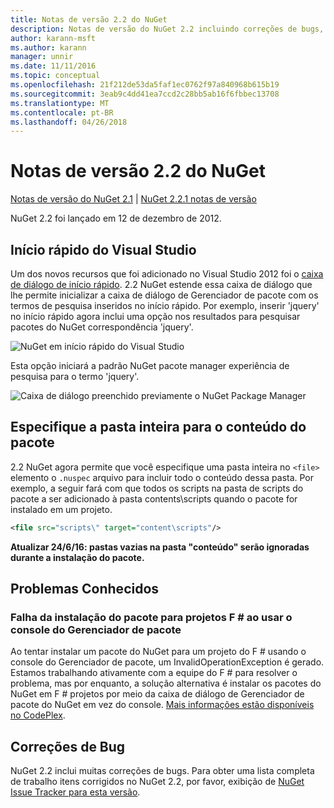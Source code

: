 ```yaml
---
title: Notas de versão 2.2 do NuGet
description: Notas de versão do NuGet 2.2 incluindo correções de bugs, problemas conhecidos, recursos adicionados e DCRs.
author: karann-msft
ms.author: karann
manager: unnir
ms.date: 11/11/2016
ms.topic: conceptual
ms.openlocfilehash: 21f212de53da5faf1ec0762f97a840968b615b19
ms.sourcegitcommit: 3eab9c4dd41ea7ccd2c28bb5ab16f6fbbec13708
ms.translationtype: MT
ms.contentlocale: pt-BR
ms.lasthandoff: 04/26/2018
---
```

# <a name="nuget-22-release-notes"></a>Notas de versão 2.2 do NuGet

[Notas de versão do NuGet 2.1](../release-notes/nuget-2.1.md) | [NuGet 2.2.1 notas de versão](../release-notes/nuget-2.2.1.md)

NuGet 2.2 foi lançado em 12 de dezembro de 2012.

## <a name="visual-studio-quick-launch"></a>Início rápido do Visual Studio
Um dos novos recursos que foi adicionado no Visual Studio 2012 foi o [caixa de diálogo de início rápido](/visualstudio/ide/reference/quick-launch-environment-options-dialog-box). 2.2 NuGet estende essa caixa de diálogo que lhe permite inicializar a caixa de diálogo de Gerenciador de pacote com os termos de pesquisa inseridos no início rápido. Por exemplo, inserir 'jquery' no início rápido agora inclui uma opção nos resultados para pesquisar pacotes do NuGet correspondência 'jquery'.

![NuGet em início rápido do Visual Studio](./media/quick-launch.png)

Esta opção iniciará a padrão NuGet pacote manager experiência de pesquisa para o termo 'jquery'.

![Caixa de diálogo preenchido previamente o NuGet Package Manager](./media/pkg-mgr-search-from-quick-launch.png)

## <a name="specify-entire-folder-for-package-contents"></a>Especifique a pasta inteira para o conteúdo do pacote
2.2 NuGet agora permite que você especifique uma pasta inteira no `<file>` elemento o `.nuspec` arquivo para incluir todo o conteúdo dessa pasta. Por exemplo, a seguir fará com que todos os scripts na pasta de scripts do pacote a ser adicionado à pasta contents\scripts quando o pacote for instalado em um projeto.

```xml
<file src="scripts\" target="content\scripts"/>
```

**Atualizar 24/6/16: pastas vazias na pasta "conteúdo" serão ignoradas durante a instalação do pacote.**

## <a name="known-issues"></a>Problemas Conhecidos

### <a name="package-installation-fails-for-f-projects-when-using-the-package-manager-console"></a>Falha da instalação do pacote para projetos F # ao usar o console do Gerenciador de pacote
Ao tentar instalar um pacote do NuGet para um projeto do F # usando o console do Gerenciador de pacote, um InvalidOperationException é gerado. Estamos trabalhando ativamente com a equipe do F # para resolver o problema, mas por enquanto, a solução alternativa é instalar os pacotes do NuGet em F # projetos por meio da caixa de diálogo de Gerenciador de pacote do NuGet em vez do console. [Mais informações estão disponíveis no CodePlex](http://nuget.codeplex.com/workitem/2873).


## <a name="bug-fixes"></a>Correções de Bug
NuGet 2.2 inclui muitas correções de bugs. Para obter uma lista completa de trabalho itens corrigidos no NuGet 2.2, por favor, exibição de [NuGet Issue Tracker para esta versão](http://nuget.codeplex.com/workitem/list/advanced?keyword=&status=Closed&type=All&priority=All&release=NuGet%202.2&assignedTo=All&component=All&sortField=LastUpdatedDate&sortDirection=Descending&page=0).
